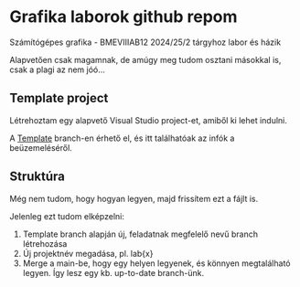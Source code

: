 # Grafika laborok github repom
Számítógépes grafika - BMEVIIIAB12 2024/25/2 tárgyhoz labor és házik

Alapvetően csak magamnak, de amúgy meg tudom osztani másokkal is, csak a plagi az nem jóó...

## Template project

Létrehoztam egy alapvető Visual Studio project-et, amiből ki lehet indulni.

A [Template](https://github.com/T0liver/bme-grafika-labs/tree/Template) branch-en érhető el, és itt találhatóak az infók a beüzemeléséről.

## Struktúra

Még nem tudom, hogy hogyan legyen, majd frissítem ezt a fájlt is.

Jelenleg ezt tudom elképzelni:

1. Template branch alapján új, feladatnak megfelelő nevű branch létrehozása
2. Új projektnév megadása, pl. lab{x}
3. Merge a main-be, hogy egy helyen legyenek, és könnyen megtalálható legyen. Így lesz egy kb. up-to-date branch-ünk.
